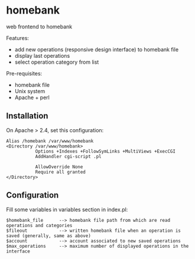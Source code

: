 # homebank

web frontend to homebank

Features:

 * add new operations (responsive design interface) to homebank file
 * display last operations
 * select operation category from list

Pre-requisites:

 * homebank file
 * Unix system
 * Apache + perl

## Installation

On Apache > 2.4, set this configuration:

```
Alias /homebank /var/www/homebank
<Directory /var/www/homebank>
           Options +Indexes +FollowSymLinks +MultiViews +ExecCGI
           AddHandler cgi-script .pl

           AllowOverride None
           Require all granted
</Directory>
```

## Configuration

Fill some variables in variables section in index.pl:

```
$homebank_file      --> homebank file path from which are read operations and categories
$fileout            --> written homebank file when an operation is saved (generally, same as above)
$account            --> account associated to new saved operations
$max_operations     --> maximum number of displayed operations in the interface
```


